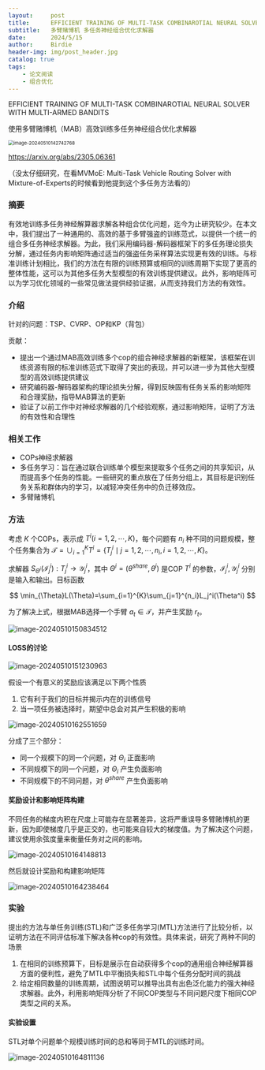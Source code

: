 ```yaml
---
layout:     post
title:      EFFICIENT TRAINING OF MULTI-TASK COMBINAROTIAL NEURAL SOLVER WITH MULTI-ARMED BANDITS
subtitle:   多臂赌博机 多任务神经组合优化求解器
date:       2024/5/15
author:     Birdie
header-img: img/post_header.jpg
catalog: true
tags:
    - 论文阅读
    - 组合优化
---
```



EFFICIENT TRAINING OF MULTI-TASK COMBINAROTIAL NEURAL SOLVER WITH MULTI-ARMED BANDITS

使用多臂赌博机（MAB）高效训练多任务神经组合优化求解器

<img src="{{site.url}}/img/2024-5-15-EFFICIENT-TRAINING-OF-MULTI-TASK-COMBINAROTIAL-NEURAL-SOLVER-WITH-MULTI-ARMED-BANDITS/image-20240510142742768.png" alt="image-20240510142742768" style="zoom:67%;" />

https://arxiv.org/abs/2305.06361

（没太仔细研究，在看MVMoE: Multi-Task Vehicle Routing Solver with Mixture-of-Experts的时候看到他提到这个多任务方法看的）



### 摘要

有效地训练多任务神经解算器求解各种组合优化问题，迄今为止研究较少。在本文中，我们提出了一种通用的、高效的基于多臂强盗的训练范式，以提供一个统一的组合多任务神经求解器。为此，我们采用编码器-解码器框架下的多任务理论损失分解，通过任务内影响矩阵通过适当的强盗任务采样算法实现更有效的训练。与标准训练计划相比，我们的方法在有限的训练预算或相同的训练周期下实现了更高的整体性能，这可以为其他多任务大型模型的有效训练提供建议。此外，影响矩阵可以为学习优化领域的一些常见做法提供经验证据，从而支持我们方法的有效性。

### 介绍

针对的问题：TSP、CVRP、OP和KP（背包）

贡献：

- 提出一个通过MAB高效训练多个cop的组合神经求解器的新框架，该框架在训练资源有限的标准训练范式下取得了突出的表现，并可以进一步为其他大型模型的高效训练提供建议
- 研究编码器-解码器架构的理论损失分解，得到反映固有任务关系的影响矩阵和合理奖励，指导MAB算法的更新
- 验证了以前工作中对神经求解器的几个经验观察，通过影响矩阵，证明了方法的有效性和合理性

### 相关工作

- COPs神经求解器
- 多任务学习：旨在通过联合训练单个模型来提取多个任务之间的共享知识，从而提高多个任务的性能。一些研究的重点放在了任务分组上，其目标是识别任务关系和群体内的学习，以减轻冲突任务中的负迁移效应。
- 多臂赌博机

### 方法

考虑 $K$ 个COPs，表示成 $T^i(i=1,2,\cdots,K)$，每个问题有 $n_i$ 种不同的问题规模，整个任务集合为 $\mathcal{T}=\cup_{i=1}^K T^i=\{T^i_j\mid j=1,2,\cdots,n_i,i=1,2,\cdots,K \}$。

求解器 $S_{\Theta^i}(\mathcal{I}_j^i):T_j^i\rightarrow \mathcal{Y}_j^i$，其中 $\Theta^i=(\theta^{share},\theta^i)$ 是COP $T^i$ 的参数，$\mathcal{I}_j^i,\mathcal{Y}_j^i$ 分别是输入和输出。目标函数

$$
\min_{\Theta}L(\Theta)=\sum_{i=1}^{K}\sum_{j=1}^{n_i}L_j^i(\Theta^i)
$$

为了解决上式，根据MAB选择一个手臂 $a_t\in\mathcal{T}$，并产生奖励 $r_t$。

![image-20240510150834512]({{site.url}}/img/2024-5-15-EFFICIENT-TRAINING-OF-MULTI-TASK-COMBINAROTIAL-NEURAL-SOLVER-WITH-MULTI-ARMED-BANDITS/image-20240510150834512.png)

#### LOSS的讨论

![image-20240510151230963]({{site.url}}/img/2024-5-15-EFFICIENT-TRAINING-OF-MULTI-TASK-COMBINAROTIAL-NEURAL-SOLVER-WITH-MULTI-ARMED-BANDITS/image-20240510151230963.png)

假设一个有意义的奖励应该满足以下两个性质

1. 它有利于我们的目标并揭示内在的训练信号
2. 当一项任务被选择时，期望中总会对其产生积极的影响

![image-20240510162551659]({{site.url}}/img/2024-5-15-EFFICIENT-TRAINING-OF-MULTI-TASK-COMBINAROTIAL-NEURAL-SOLVER-WITH-MULTI-ARMED-BANDITS/image-20240510162551659.png)

分成了三个部分：

- 同一个规模下的同一个问题，对 $\Theta_i$ 正面影响
- 不同规模下的同一个问题，对 $\Theta_i$ 产生负面影响
- 不同规模下的不同问题，对 $\theta^{share}$ 产生负面影响

#### 奖励设计和影响矩阵构建

不同任务的梯度内积在尺度上可能存在显著差异，这将严重误导多臂赌博机的更新，因为即使梯度几乎是正交的，也可能来自较大的梯度值。为了解决这个问题，建议使用余弦度量来衡量任务对之间的影响。

![image-20240510164148813]({{site.url}}/img/2024-5-15-EFFICIENT-TRAINING-OF-MULTI-TASK-COMBINAROTIAL-NEURAL-SOLVER-WITH-MULTI-ARMED-BANDITS/image-20240510164148813.png)

然后就设计奖励和构建影响矩阵

![image-20240510164238464]({{site.url}}/img/2024-5-15-EFFICIENT-TRAINING-OF-MULTI-TASK-COMBINAROTIAL-NEURAL-SOLVER-WITH-MULTI-ARMED-BANDITS/image-20240510164238464.png)

### 实验

提出的方法与单任务训练(STL)和广泛多任务学习(MTL)方法进行了比较分析，以证明方法在不同评估标准下解决各种cop的有效性。具体来说，研究了两种不同的场景

1. 在相同的训练预算下，目标是展示在自动获得多个cop的通用组合神经解算器方面的便利性，避免了MTL中平衡损失和STL中每个任务分配时间的挑战
2. 给定相同数量的训练周期，试图说明可以推导出具有出色泛化能力的强大神经求解器。此外，利用影响矩阵分析了不同COP类型与不同问题尺度下相同COP类型之间的关系。

#### 实验设置

STL对单个问题单个规模训练时间的总和等同于MTL的训练时间。

![image-20240510164811136]({{site.url}}/img/2024-5-15-EFFICIENT-TRAINING-OF-MULTI-TASK-COMBINAROTIAL-NEURAL-SOLVER-WITH-MULTI-ARMED-BANDITS/image-20240510164811136.png)